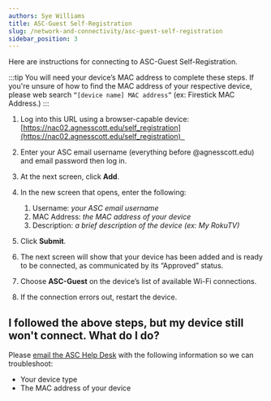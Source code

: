 ```yaml
---
authors: Sye Williams
title: ASC-Guest Self-Registration
slug: /network-and-connectivity/asc-guest-self-registration
sidebar_position: 3
---
```


Here are instructions for connecting to ASC-Guest Self-Registration.

:::tip
You will need your device’s MAC address to complete these steps. If you're unsure of how to find the MAC address of your respective device, please web search `“[device name] MAC address”` (ex: Firestick MAC Address.) 
:::

1. Log into this URL using a browser-capable device: [https://nac02.agnesscott.edu/self_registration](https://nac02.agnesscott.edu/self_registration)  
2. Enter your ASC email username (everything before @agnesscott.edu) and email password then log in. 
3. At the next screen, click **Add**. 
4. In the new screen that opens, enter the following: 
	1. Username: *your ASC email username* 
	2. MAC Address: *the MAC address of your device*
	3. Description: *a brief description of the device (ex: My RokuTV)* 
	
5. Click **Submit**. 
6. The next screen will show that your device has been added and is ready to be connected, as communicated by its “Approved” status. 
7. Choose **ASC-Guest** on the device’s list of available Wi-Fi connections. 
8. If the connection errors out, restart the device. 

## I followed the above steps, but my device still won't connect. What do I do?

Please [email the ASC Help Desk](https://asc-testsite2.netlify.app/docs/contact-info-hours) with the following information so we can troubleshoot:  

- Your device type  
- The MAC address of your device 